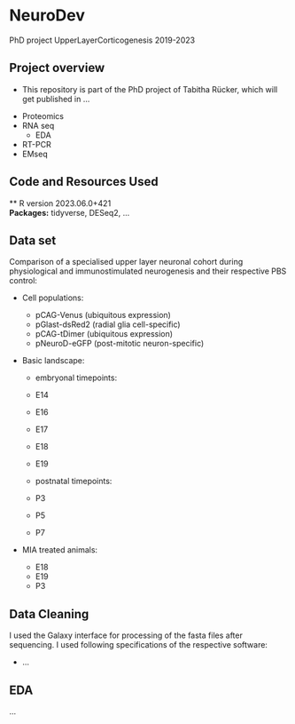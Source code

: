 # NeuroDev
PhD project UpperLayerCorticogenesis 2019-2023

## Project overview

- This repository is part of the PhD project of Tabitha Rücker, which will get published in ...
* Proteomics
* RNA seq
    * EDA
* RT-PCR
* EMseq


## Code and Resources Used 
** R version 2023.06.0+421  
**Packages:** tidyverse, DESeq2, ... 


## Data set
Comparison of a specialised upper layer neuronal cohort during physiological and immunostimulated neurogenesis and their respective PBS control:
* Cell populations:
    * pCAG-Venus (ubiquitous expression)
    * pGlast-dsRed2 (radial glia cell-specific) 
    * pCAG-tDimer (ubiquitous expression)
    * pNeuroD-eGFP (post-mitotic neuron-specific) 

*	Basic landscape:
    * embryonal timepoints: 
    
    * E14
    * E16
    * E17
    * E18
    * E19
    
    * postnatal timepoints:
    
    * P3
    * P5
    * P7    
    
*	MIA treated animals:
    * E18
    * E19
    * P3


## Data Cleaning
I used the Galaxy interface for processing of the fasta files after sequencing. I used following specifications of the respective software:

*	...


## EDA
...
